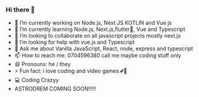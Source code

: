 ### Hi there 👋
- 🔭 I’m currently working on Node.js, Next JS KOTLIN and Vue js
- 🌱 I’m currently learning Node.js, Next.js,flutter📱, Vue and Typescript 
- 👯 I’m looking to collaborate on all javascript projects mostly next.js
- 🤔 I’m looking for help with vue.js and Typescript 
- 💬 Ask me about Vanilla JavaScript, React, node, express and typescript
- 📫 How to reach me: 0704596380 call me maybe coding stuff only
- 😄 Pronouns: he / they
- ⚡ Fun fact: i love coding and video games 💕🤖
- 💻 Coding Crazyy
- ASTRODREM COMING SOON!!!!!

<!--
**nathanburugu/nathanburugu** is a ✨ _special_ ✨ repository because its `README.md` (this file) appears on your GitHub profile.

Here are some ideas to get you started:


-->
